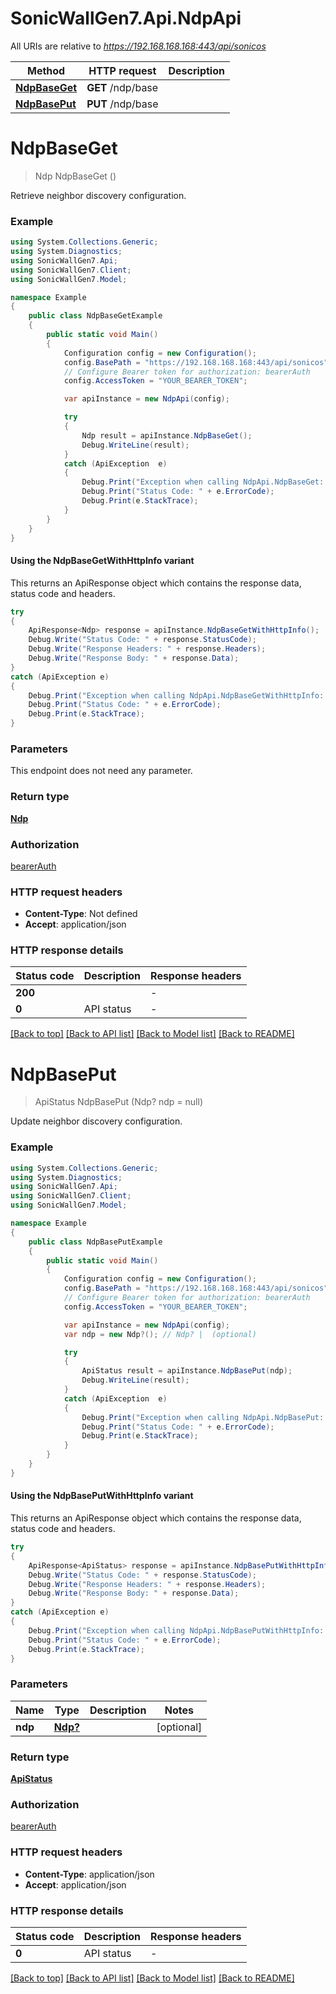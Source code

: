 # SonicWallGen7.Api.NdpApi

All URIs are relative to *https://192.168.168.168:443/api/sonicos*

| Method | HTTP request | Description |
|--------|--------------|-------------|
| [**NdpBaseGet**](NdpApi.md#ndpbaseget) | **GET** /ndp/base |  |
| [**NdpBasePut**](NdpApi.md#ndpbaseput) | **PUT** /ndp/base |  |

<a id="ndpbaseget"></a>
# **NdpBaseGet**
> Ndp NdpBaseGet ()



Retrieve neighbor discovery configuration.

### Example
```csharp
using System.Collections.Generic;
using System.Diagnostics;
using SonicWallGen7.Api;
using SonicWallGen7.Client;
using SonicWallGen7.Model;

namespace Example
{
    public class NdpBaseGetExample
    {
        public static void Main()
        {
            Configuration config = new Configuration();
            config.BasePath = "https://192.168.168.168:443/api/sonicos";
            // Configure Bearer token for authorization: bearerAuth
            config.AccessToken = "YOUR_BEARER_TOKEN";

            var apiInstance = new NdpApi(config);

            try
            {
                Ndp result = apiInstance.NdpBaseGet();
                Debug.WriteLine(result);
            }
            catch (ApiException  e)
            {
                Debug.Print("Exception when calling NdpApi.NdpBaseGet: " + e.Message);
                Debug.Print("Status Code: " + e.ErrorCode);
                Debug.Print(e.StackTrace);
            }
        }
    }
}
```

#### Using the NdpBaseGetWithHttpInfo variant
This returns an ApiResponse object which contains the response data, status code and headers.

```csharp
try
{
    ApiResponse<Ndp> response = apiInstance.NdpBaseGetWithHttpInfo();
    Debug.Write("Status Code: " + response.StatusCode);
    Debug.Write("Response Headers: " + response.Headers);
    Debug.Write("Response Body: " + response.Data);
}
catch (ApiException e)
{
    Debug.Print("Exception when calling NdpApi.NdpBaseGetWithHttpInfo: " + e.Message);
    Debug.Print("Status Code: " + e.ErrorCode);
    Debug.Print(e.StackTrace);
}
```

### Parameters
This endpoint does not need any parameter.
### Return type

[**Ndp**](Ndp.md)

### Authorization

[bearerAuth](../README.md#bearerAuth)

### HTTP request headers

 - **Content-Type**: Not defined
 - **Accept**: application/json


### HTTP response details
| Status code | Description | Response headers |
|-------------|-------------|------------------|
| **200** |  |  -  |
| **0** | API status |  -  |

[[Back to top]](#) [[Back to API list]](../README.md#documentation-for-api-endpoints) [[Back to Model list]](../README.md#documentation-for-models) [[Back to README]](../README.md)

<a id="ndpbaseput"></a>
# **NdpBasePut**
> ApiStatus NdpBasePut (Ndp? ndp = null)



Update neighbor discovery configuration.

### Example
```csharp
using System.Collections.Generic;
using System.Diagnostics;
using SonicWallGen7.Api;
using SonicWallGen7.Client;
using SonicWallGen7.Model;

namespace Example
{
    public class NdpBasePutExample
    {
        public static void Main()
        {
            Configuration config = new Configuration();
            config.BasePath = "https://192.168.168.168:443/api/sonicos";
            // Configure Bearer token for authorization: bearerAuth
            config.AccessToken = "YOUR_BEARER_TOKEN";

            var apiInstance = new NdpApi(config);
            var ndp = new Ndp?(); // Ndp? |  (optional) 

            try
            {
                ApiStatus result = apiInstance.NdpBasePut(ndp);
                Debug.WriteLine(result);
            }
            catch (ApiException  e)
            {
                Debug.Print("Exception when calling NdpApi.NdpBasePut: " + e.Message);
                Debug.Print("Status Code: " + e.ErrorCode);
                Debug.Print(e.StackTrace);
            }
        }
    }
}
```

#### Using the NdpBasePutWithHttpInfo variant
This returns an ApiResponse object which contains the response data, status code and headers.

```csharp
try
{
    ApiResponse<ApiStatus> response = apiInstance.NdpBasePutWithHttpInfo(ndp);
    Debug.Write("Status Code: " + response.StatusCode);
    Debug.Write("Response Headers: " + response.Headers);
    Debug.Write("Response Body: " + response.Data);
}
catch (ApiException e)
{
    Debug.Print("Exception when calling NdpApi.NdpBasePutWithHttpInfo: " + e.Message);
    Debug.Print("Status Code: " + e.ErrorCode);
    Debug.Print(e.StackTrace);
}
```

### Parameters

| Name | Type | Description | Notes |
|------|------|-------------|-------|
| **ndp** | [**Ndp?**](Ndp?.md) |  | [optional]  |

### Return type

[**ApiStatus**](ApiStatus.md)

### Authorization

[bearerAuth](../README.md#bearerAuth)

### HTTP request headers

 - **Content-Type**: application/json
 - **Accept**: application/json


### HTTP response details
| Status code | Description | Response headers |
|-------------|-------------|------------------|
| **0** | API status |  -  |

[[Back to top]](#) [[Back to API list]](../README.md#documentation-for-api-endpoints) [[Back to Model list]](../README.md#documentation-for-models) [[Back to README]](../README.md)

